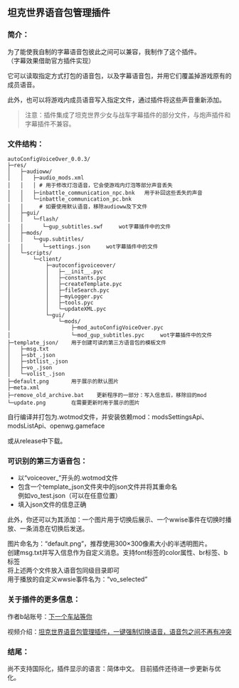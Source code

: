 ## 坦克世界语音包管理插件
### 简介：
为了能使我自制的字幕语音包彼此之间可以兼容，我制作了这个插件。
<br>（字幕效果借助官方插件实现）

它可以读取指定方式打包的语音包，以及字幕语音包，并用它们覆盖掉游戏原有的成员语音。

此外，也可以将游戏内成员语音写入指定文件，通过插件将这些声音重新添加。
> 注意：插件集成了坦克世界少女与战车字幕插件的部分文件，与炮声插件和字幕插件不兼容。
### 文件结构：
```
autoConfigVoiceOver_0.0.3/
├─res/
│   ├─audioww/
│   │   ├─audio_mods.xml
│   │   │ # 用于修改灯泡语音，它会使游戏内灯泡等部分声音丢失
│   │   ├─inbattle_communication_npc.bnk   用于补回这些丢失的声音
│   │   └─inbattle_communication_pc.bnk
│   │     # 如要使用默认语音，移除audioww及下文件
│   ├─gui/
│   │   └─flash/
│   │      └─gup_subtitles.swf     wot字幕插件中的文件
│   ├─mods/
│   │   └─gup.subtitles/
│   │      └─settings.json     wot字幕插件中的文件
│   └─scripts/
│       └─client/
│           ├─autoconfigvoiceover/
│    	    │   ├─__init__.pyc
│    	    │   ├─constants.pyc
│    	    │   ├─createTemplate.pyc
│    	    │   ├─fileSearch.pyc
│    	    │   ├─myLogger.pyc
│    	    │   ├─tools.pyc
│    	    │   └─updateXML.pyc
│    	    └─gui/
│    	        └─mods/
│    	            ├─mod_autoConfigVoiceOver.pyc
│    	            └─mod_gup_subtitles.pyc     wot字幕插件中的文件
├─template_json/    用于创建可读的第三方语音包的模板文件
│   ├─msg.txt
│   ├─sbt_.json
│   ├─sbtlist_.json
│   ├─vo_.json
│   └─volist_.json
├─default.png       用于展示的默认图片
├─meta.xml
├─remove_old_archive.bat    更新程序的一部分：写入信息后，移除旧的mod
└─update.png        在需要更新时用于展示的图片
```
自行编译并打包为.wotmod文件，并安装依赖mod：modsSettingsApi、modsListApi、openwg.gameface

或从release中下载。
### 可识别的第三方语音包：
- 以“voiceover_”开头的.wotmod文件
- 包含一个template_json文件夹中的json文件并将其重命名
<br>例如vo_test.json（可以在任意位置）
- 填入json文件的信息正确

此外，你还可以为其添加：一个图片用于切换后展示、一个wwise事件在切换时播放、一条消息在切换后发送。

图片命名为：“default.png”，推荐使用300×300像素大小的半透明图片。
<br>创建msg.txt并写入信息作为自定义消息。支持font标签的color属性、br标签、b标签
<br>将上述两个文件放入语音包同级目录即可
<br>用于播放的自定义wwsie事件名为：“vo_selected”
### 关于插件的更多信息：
作者b站账号：[下一个车站等你](https://space.bilibili.com/375281099)

视频介绍：[坦克世界语音包管理插件，一键强制切换语音，语音包之间不再有冲突](https://www.bilibili.com/video/BV1mAbhzXEZS)
### 结尾：
尚不支持国际化，插件显示的语言：简体中文。 目前插件还待进一步更新与优化。
